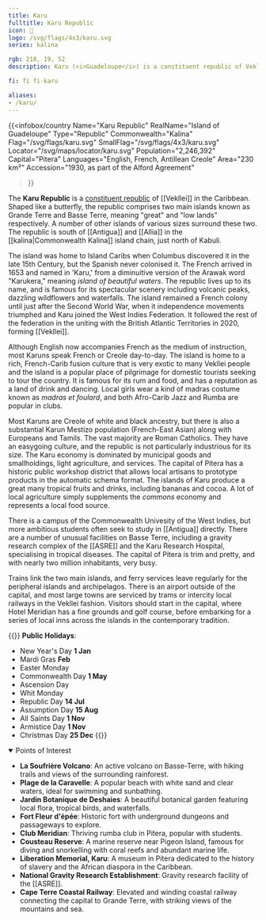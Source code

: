 ```yaml
---
title: Karu
fulltitle: Karu Republic
icon: 🦋
logo: /svg/flags/4x3/karu.svg
series: kalina

rgb: 218, 19, 52
description: Karu (<i>Guadeloupe</i>) is a constituent republic of Vekllei located in the Lesser Antilles of the Caribbean Sea.

fi: fi fi-karu

aliases:
- /karu/
---
```

{{<infobox/country
	 Name="Karu Republic"
	 RealName="Island of Guadeloupe"
	 Type="Republic"
	 Commonwealth="Kalina"
	 Flag="/svg/flags/karu.svg"
	 SmallFlag="/svg/flags/4x3/karu.svg"
	 Locator="/svg/maps/locator/karu.svg"
	 Population="2,246,392"
	 Capital="Pitera"
	 Languages="English, French, Antillean Creole"
	 Area="230 km²"
	 Accession="1930, as part of the Alford Agreement"
 >}}

The <span class="fi fi-karu"></span> **Karu Republic** is a [constituent republic](/republics/) of [[Vekllei]] in the Caribbean. Shaped like a butterfly, the republic comprises two main islands known as Grande Terre and Basse Terre, meaning "great" and "low lands" respectively. A number of other islands of various sizes surround these two. The republic is south of [[Antigua]] and [[Allia]] in the [[kalina|Commonwealth Kalina]] island chain, just north of Kabuli.

The island was home to Island Caribs when Columbus discovered it in the late 15th Century, but the Spanish never colonised it. The French arrived in 1653 and named in 'Karu,' from a diminuitive version of the Arawak word "Karukera," meaning *island of beautiful waters*. The republic lives up to its name, and is famous for its spectacular scenery including volcanic peaks, dazzling wildflowers and waterfalls. The island remained a French colony until just after the Second World War, when it independence movements triumphed and Karu joined the West Indies Federation. It followed the rest of the federation in the uniting with the British Atlantic Territories in 2020, forming [[Vekllei]].

Although English now accompanies French as the medium of instruction, most Karuns speak French or Creole day-to-day. The island is home to a rich, French-Carib fusion culture that is very exotic to many Vekllei people and the island is a popular place of pilgrimage for domestic tourists seeking to tour the country. It is famous for its rum and food, and has a reputation as a land of drink and dancing. Local girls wear a kind of madras costume known as *madras et foulard*, and both Afro-Carib Jazz and Rumba are popular in clubs.

Most Karuns are Creole of white and black ancestry, but there is also a substantial Karun Mestizo population (French-East Asian) along with Europeans and Tamils. The vast majority are Roman Catholics. They have an easygoing culture, and the republic is not particularly industrious for its size. The Karu economy is dominated by municipal goods and smallholdings, light agriculture, and services. The capital of Pitera has a historic public workshop district that allows local artisans to prototype products in the automatic schema format. The islands of Karu produce a great many tropical fruits and drinks, including bananas and cocoa. A lot of local agriculture simply supplements the *commons* economy and represents a local food source.

There is a campus of the Commonwealth Univesity of the West Indies, but more ambitious students often seek to study in [[Antigua]] directly. There are a number of unusual facilities on Basse Terre, including a gravity research complex of the [[ASRE]] and the Karu Research Hospital, specialising in tropical diseases. The capital of Pitera is trim and pretty, and with nearly two million inhabitants, very busy.

Trains link the two main islands, and ferry services leave regularly for the peripheral islands and archipelagos. There is an airport outside of the capital, and most large towns are serviced by trams or intercity local railways in the Vekllei fashion. Visitors should start in the capital, where Hotel Meridian has a fine grounds and golf course, before embarking for a series of local inns across the islands in the contemporary tradition.

{{<note table>}}
**Public Holidays**:

* New Year's Day **1 Jan**
* Mardi Gras **Feb**
* Easter Monday
* Commonwealth Day **1 May**
* Ascension Day
* Whit Monday
* Republic Day **14 Jul**
* Assumption Day **15 Aug**
* All Saints Day **1 Nov**
* Armistice Day **1 Nov**
* Christmas Day **25 Dec**
{{</note>}}

<details open>
<summary>Points of Interest</summary>

- **La Soufrière Volcano**: An active volcano on Basse-Terre, with hiking trails and views of the surrounding rainforest.
- **Plage de la Caravelle**: A popular beach with white sand and clear waters, ideal for swimming and sunbathing.
- **Jardin Botanique de Deshaies**: A beautiful botanical garden featuring local flora, tropical birds, and waterfalls.
- **Fort Fleur d'épée**: Historic fort with underground dungeons and passageways to explore.
- **Club Meridian**: Thriving rumba club in Pitera, popular with students.
- **Cousteau Reserve**: A marine reserve near Pigeon Island, famous for diving and snorkelling with coral reefs and abundant marine life.
- **Liberation Memorial, Karu**: A museum in Pitera dedicated to the history of slavery and the African diaspora in the Caribbean.
- **National Gravity Research Establishment**: Gravity research facility of the [[ASRE]].
- **Cape Terre Coastal Railway**: Elevated and winding coastal railway connecting the capital to Grande Terre, with striking views of the mountains and sea.
</details>



